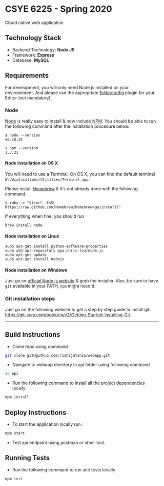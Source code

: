 # CSYE 6225 - Spring 2020
Cloud native web application

## Technology Stack
* Backend Technology: **Node JS**
* Framework: **Express**
* Database: **MySQL**
 
## Requirements

For development, you will only need Node.js installed on your environement.
And please use the appropriate [Editorconfig](http://editorconfig.org/) plugin for your Editor (not mandatory).

### Node

[Node](http://nodejs.org/) is really easy to install & now include [NPM](https://npmjs.org/).
You should be able to run the following command after the installation procedure
below.

    $ node --version
    v0.10.24

    $ npm --version
    1.3.21

#### Node installation on OS X

You will need to use a Terminal. On OS X, you can find the default terminal in
`/Applications/Utilities/Terminal.app`.

Please install [Homebrew](http://brew.sh/) if it's not already done with the following command.

    $ ruby -e "$(curl -fsSL https://raw.github.com/Homebrew/homebrew/go/install)"

If everything when fine, you should run

    brew install node

#### Node installation on Linux

    sudo apt-get install python-software-properties
    sudo add-apt-repository ppa:chris-lea/node.js
    sudo apt-get update
    sudo apt-get install nodejs

#### Node installation on Windows

Just go on [official Node.js website](http://nodejs.org/) & grab the installer.
Also, be sure to have `git` available in your PATH, `npm` might need it.

### Git installation steps
Just go on the following website to get a step by step guide to install git.
https://git-scm.com/book/en/v2/Getting-Started-Installing-Git

---

## Build Instructions
* Clone repo using command 
```bash
git clone git@github.com:rishijatania/webapp.git
```
* Navigate to webapp directory in api folder using following command
```bash
cd api
```
* Run the following command to install all the project dependencies locally 
```bash
npm install
```
## Deploy Instructions
* To start the application locally run :
```bash
npm start
```
* Test api endpoint using postman or other tool.

## Running Tests
* Run the following command to run unit tests locally
```bash
npm test
```
